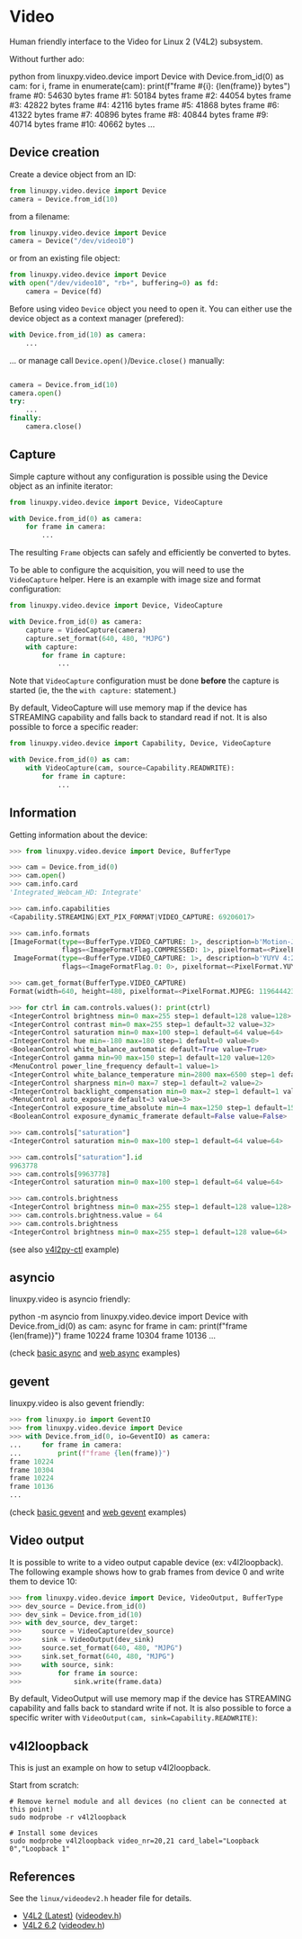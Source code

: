# Video

Human friendly interface to the Video for Linux 2 (V4L2) subsystem.

Without further ado:

<div class="termy" data-ty-macos>
  <span data-ty="input" data-ty-prompt="$">python</span>
  <span data-ty="input" data-ty-prompt=">>>">from linuxpy.video.device import Device</span>
  <span data-ty="input" data-ty-prompt=">>>">with Device.from_id(0) as cam:</span>
  <span data-ty="input" data-ty-prompt="...">    for i, frame in enumerate(cam):</span>
  <span data-ty="input" data-ty-prompt="...">        print(f"frame #{i}: {len(frame)} bytes")</span>
  <span data-ty data-ty-delay="200">frame #0: 54630 bytes</span>
  <span data-ty data-ty-delay="200">frame #1: 50184 bytes</span>
  <span data-ty data-ty-delay="200">frame #2: 44054 bytes</span>
  <span data-ty data-ty-delay="200">frame #3: 42822 bytes</span>
  <span data-ty data-ty-delay="200">frame #4: 42116 bytes</span>
  <span data-ty data-ty-delay="200">frame #5: 41868 bytes</span>
  <span data-ty data-ty-delay="200">frame #6: 41322 bytes</span>
  <span data-ty data-ty-delay="200">frame #7: 40896 bytes</span>
  <span data-ty data-ty-delay="200">frame #8: 40844 bytes</span>
  <span data-ty data-ty-delay="200">frame #9: 40714 bytes</span>
  <span data-ty data-ty-delay="200">frame #10: 40662 bytes</span>
  <span data-ty data-ty-delay="200">...</span>
</div>


## Device creation

Create a device object from an ID:

```python
from linuxpy.video.device import Device
camera = Device.from_id(10)
```

from a filename:
```python
from linuxpy.video.device import Device
camera = Device("/dev/video10")
```

or from an existing file object:

```python
from linuxpy.video.device import Device
with open("/dev/video10", "rb+", buffering=0) as fd:
    camera = Device(fd)
```

Before using video `Device` object you need to open it.
You can either use the device object as a context manager (prefered):

```python
with Device.from_id(10) as camera:
    ...
```

... or manage call `Device.open()`/`Device.close()` manually:

```python

camera = Device.from_id(10)
camera.open()
try:
    ...
finally:
    camera.close()
```

## Capture

Simple capture without any configuration is possible using the Device object
as an infinite iterator:

```python
from linuxpy.video.device import Device, VideoCapture

with Device.from_id(0) as camera:
    for frame in camera:
        ...
```

The resulting `Frame` objects can safely and efficiently be converted to bytes.

To be able to configure the acquisition, you will need to use the
`VideoCapture` helper. Here is an example with image size and format configuration:

```python
from linuxpy.video.device import Device, VideoCapture

with Device.from_id(0) as camera:
    capture = VideoCapture(camera)
    capture.set_format(640, 480, "MJPG")
    with capture:
        for frame in capture:
            ...
```

Note that `VideoCapture` configuration must be done **before** the capture is started
(ie, the the `with capture:` statement.)

By default, VideoCapture will use memory map if the device has STREAMING
capability and falls back to standard read if not. It is also possible to
force a specific reader:

```python
from linuxpy.video.device import Capability, Device, VideoCapture

with Device.from_id(0) as cam:
    with VideoCapture(cam, source=Capability.READWRITE):
        for frame in capture:
            ...
```

## Information

Getting information about the device:

```python
>>> from linuxpy.video.device import Device, BufferType

>>> cam = Device.from_id(0)
>>> cam.open()
>>> cam.info.card
'Integrated_Webcam_HD: Integrate'

>>> cam.info.capabilities
<Capability.STREAMING|EXT_PIX_FORMAT|VIDEO_CAPTURE: 69206017>

>>> cam.info.formats
[ImageFormat(type=<BufferType.VIDEO_CAPTURE: 1>, description=b'Motion-JPEG',
             flags=<ImageFormatFlag.COMPRESSED: 1>, pixelformat=<PixelFormat.MJPEG: 1196444237>),
 ImageFormat(type=<BufferType.VIDEO_CAPTURE: 1>, description=b'YUYV 4:2:2',
             flags=<ImageFormatFlag.0: 0>, pixelformat=<PixelFormat.YUYV: 1448695129>)]

>>> cam.get_format(BufferType.VIDEO_CAPTURE)
Format(width=640, height=480, pixelformat=<PixelFormat.MJPEG: 1196444237>}

>>> for ctrl in cam.controls.values(): print(ctrl)
<IntegerControl brightness min=0 max=255 step=1 default=128 value=128>
<IntegerControl contrast min=0 max=255 step=1 default=32 value=32>
<IntegerControl saturation min=0 max=100 step=1 default=64 value=64>
<IntegerControl hue min=-180 max=180 step=1 default=0 value=0>
<BooleanControl white_balance_automatic default=True value=True>
<IntegerControl gamma min=90 max=150 step=1 default=120 value=120>
<MenuControl power_line_frequency default=1 value=1>
<IntegerControl white_balance_temperature min=2800 max=6500 step=1 default=4000 value=4000 flags=inactive>
<IntegerControl sharpness min=0 max=7 step=1 default=2 value=2>
<IntegerControl backlight_compensation min=0 max=2 step=1 default=1 value=1>
<MenuControl auto_exposure default=3 value=3>
<IntegerControl exposure_time_absolute min=4 max=1250 step=1 default=156 value=156 flags=inactive>
<BooleanControl exposure_dynamic_framerate default=False value=False>

>>> cam.controls["saturation"]
<IntegerControl saturation min=0 max=100 step=1 default=64 value=64>

>>> cam.controls["saturation"].id
9963778
>>> cam.controls[9963778]
<IntegerControl saturation min=0 max=100 step=1 default=64 value=64>

>>> cam.controls.brightness
<IntegerControl brightness min=0 max=255 step=1 default=128 value=128>
>>> cam.controls.brightness.value = 64
>>> cam.controls.brightness
<IntegerControl brightness min=0 max=255 step=1 default=128 value=64>
```

(see also [v4l2py-ctl](examples/video/v4l2py-ctl.py) example)

## asyncio

linuxpy.video is asyncio friendly:

<div class="termy" data-ty-macos>
  <span data-ty="input" data-ty-prompt="$">python -m asyncio</span>
  <span data-ty="input" data-ty-prompt=">>>">from linuxpy.video.device import Device</span>
  <span data-ty="input" data-ty-prompt=">>>">with Device.from_id(0) as cam:</span>
  <span data-ty="input" data-ty-prompt="...">    async for frame in cam:</span>
  <span data-ty="input" data-ty-prompt="...">        print(f"frame {len(frame)}")</span>
  <span data-ty data-ty-delay="200">frame 10224</span>
  <span data-ty data-ty-delay="200">frame 10304</span>
  <span data-ty data-ty-delay="200">frame 10136</span>
  <span data-ty data-ty-delay="200">...</span>
</div>


(check [basic async](examples/video/basic_async.py) and [web async](examples/video/web/async.py) examples)

## gevent

linuxpy.video is also gevent friendly:

```python
>>> from linuxpy.io import GeventIO
>>> from linuxpy.video.device import Device
>>> with Device.from_id(0, io=GeventIO) as camera:
...     for frame in camera:
...         print(f"frame {len(frame)}")
frame 10224
frame 10304
frame 10224
frame 10136
...
```

(check [basic gevent](examples/basic_gevent.py) and [web gevent](examples/web/sync.py) examples)

## Video output

It is possible to write to a video output capable device (ex: v4l2loopback).
The following example shows how to grab frames from device 0 and write them
to device 10:

```python
>>> from linuxpy.video.device import Device, VideoOutput, BufferType
>>> dev_source = Device.from_id(0)
>>> dev_sink = Device.from_id(10)
>>> with dev_source, dev_target:
>>>     source = VideoCapture(dev_source)
>>>     sink = VideoOutput(dev_sink)
>>>     source.set_format(640, 480, "MJPG")
>>>     sink.set_format(640, 480, "MJPG")
>>>     with source, sink:
>>>         for frame in source:
>>>             sink.write(frame.data)
```

By default, VideoOutput will use memory map if the device has STREAMING
capability and falls back to standard write if not. It is also possible to
force a specific writer with `VideoOutput(cam, sink=Capability.READWRITE)`:

## v4l2loopback

This is just an example on how to setup v4l2loopback.

Start from scratch:

```console
# Remove kernel module and all devices (no client can be connected at this point)
sudo modprobe -r v4l2loopback

# Install some devices
sudo modprobe v4l2loopback video_nr=20,21 card_label="Loopback 0","Loopback 1"
```

## References

See the ``linux/videodev2.h`` header file for details.


* [V4L2 (Latest)](https://www.kernel.org/doc/html/latest/userspace-api/media/v4l/v4l2.html) ([videodev.h](https://www.kernel.org/doc/html/latest/userspace-api/media/v4l/videodev.html))
* [V4L2 6.2](https://www.kernel.org/doc/html/v6.2/userspace-api/media/v4l/v4l2.html) ([videodev.h](https://www.kernel.org/doc/html/v6.2/userspace-api/media/v4l/videodev.html))
